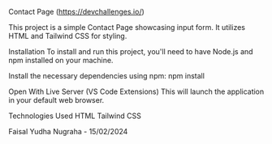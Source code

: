 Contact Page (https://devchallenges.io/)

This project is a simple Contact Page showcasing input form. It utilizes HTML and Tailwind CSS for styling.

Installation To install and run this project, you'll need to have Node.js and npm installed on your machine.

Install the necessary dependencies using npm: npm install

Open With Live Server (VS Code Extensions) This will launch the application in your default web browser.

Technologies Used HTML Tailwind CSS

Faisal Yudha Nugraha - 15/02/2024
